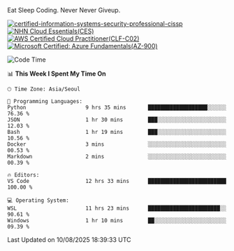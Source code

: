 Eat Sleep Coding.
Never Never Giveup.

[![certified-information-systems-security-professional-cissp](https://github.com/user-attachments/assets/d259884f-7f9a-4d80-a663-6968ead7464a)](https://www.credly.com/badges/f394a010-85a0-450b-9136-8043af01d71c/public_url)
[![NHN Cloud Essentials(CES)](https://github.com/user-attachments/assets/f405dcae-c923-424d-927f-e993bac10fa9)](https://www.nhncloud.com/kr/edu/certification/search)
[![AWS Certified Cloud Practitioner(CLF-C02)](https://github.com/user-attachments/assets/5199a6f5-42d5-4e70-b493-16c3fd42e691)](https://www.credly.com/badges/235e2b66-a782-4a21-ac77-ac4e42037113)
[![Microsoft Certified: Azure Fundamentals(AZ-900)](https://github.com/user-attachments/assets/7eb23f86-6311-42f9-83ab-166a25656710)](https://learn.microsoft.com/en-us/users/tiaz0128/credentials/ca6706271c8233ef)

<!--START_SECTION:waka-->
![Code Time](http://img.shields.io/badge/Code%20Time-4%2C336%20hrs%2019%20mins-blue)

📊 **This Week I Spent My Time On** 

```text
🕑︎ Time Zone: Asia/Seoul

💬 Programming Languages: 
Python                   9 hrs 35 mins       ███████████████████░░░░░░   76.36 % 
JSON                     1 hr 30 mins        ███░░░░░░░░░░░░░░░░░░░░░░   12.03 % 
Bash                     1 hr 19 mins        ███░░░░░░░░░░░░░░░░░░░░░░   10.56 % 
Docker                   3 mins              ░░░░░░░░░░░░░░░░░░░░░░░░░   00.53 % 
Markdown                 2 mins              ░░░░░░░░░░░░░░░░░░░░░░░░░   00.39 % 

🔥 Editors: 
VS Code                  12 hrs 33 mins      █████████████████████████   100.00 % 

💻 Operating System: 
WSL                      11 hrs 23 mins      ███████████████████████░░   90.61 % 
Windows                  1 hr 10 mins        ██░░░░░░░░░░░░░░░░░░░░░░░   09.39 % 
```


 Last Updated on 10/08/2025 18:39:33 UTC
<!--END_SECTION:waka-->
